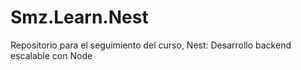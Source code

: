 # Smz.Learn.Nest
Repositorio para el seguimiento del curso, Nest: Desarrollo backend escalable con Node
